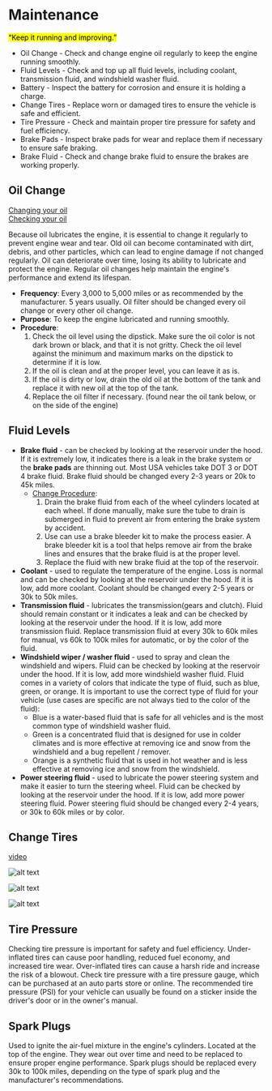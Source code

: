 # Maintenance

<mark>“Keep it running and improving.”</mark>

- Oil Change - Check and change engine oil regularly to keep the engine running smoothly.
- Fluid Levels - Check and top up all fluid levels, including coolant, transmission fluid, and windshield washer fluid.
- Battery - Inspect the battery for corrosion and ensure it is holding a charge.
- Change Tires - Replace worn or damaged tires to ensure the vehicle is safe and efficient.
- Tire Pressure - Check and maintain proper tire pressure for safety and fuel efficiency.
- Brake Pads - Inspect brake pads for wear and replace them if necessary to ensure safe braking. 
- Brake Fluid - Check and change brake fluid to ensure the brakes are working properly.

## Oil Change

[Changing your oil](https://www.youtube.com/watch?v=XIM6XVd2xHU)  
[Checking your oil](https://aamcoblogadmin.pwmedia.net/data/Blog/AAMCO_Illustration_How_to_Change_Your_Oil_400px.jpg)

Because oil lubricates the engine, it is essential to change it regularly to prevent engine wear and tear. Old oil can become contaminated with dirt, debris, and other particles, which can lead to engine damage if not changed regularly. Oil can deteriorate over time, losing its ability to lubricate and protect the engine. Regular oil changes help maintain the engine's performance and extend its lifespan.

- **Frequency**: Every 3,000 to 5,000 miles or as recommended by the manufacturer. 5 years usually. Oil filter should be changed every oil change or every other oil change.
- **Purpose**: To keep the engine lubricated and running smoothly.
- **Procedure**:
  1. Check the oil level using the dipstick. Make sure the oil color is not dark brown or black, and that it is not gritty. Check the oil level against the minimum and maximum marks on the dipstick to determine if it is low.
  2. If the oil is clean and at the proper level, you can leave it as is.
  3. If the oil is dirty or low, drain the old oil at the bottom of the tank and replace it with new oil at the top of the tank.
  4. Replace the oil filter if necessary. (found near the oil tank below, or on the side of the engine)

## Fluid Levels

- __Brake fluid__ - can be checked by looking at the reservoir under the hood. If it is extremely low, it indicates there is a leak in the brake system or the __brake pads__ are thinning out. Most USA vehicles take DOT 3 or DOT 4 brake fluid. Brake fluid should be changed every 2-3 years or 20k to 45k miles.
  - [Change Procedure](https://www.youtube.com/shorts/e8oIKJots0c): 
      1. Drain the brake fluid from each of the wheel cylinders located at each wheel. If done manually, make sure the tube to drain is submerged in fluid to prevent air from entering the brake system by accident.
      1. Use can use a brake bleeder kit to make the process easier. A brake bleeder kit is a tool that helps remove air from the brake lines and ensures that the brake fluid is at the proper level.
      1. Replace the fluid with new brake fluid at the top of the reservoir.
- __Coolant__ - used to regulate the temperature of the engine. Loss is normal and can be checked by looking at the reservoir under the hood. If it is low, add more coolant.  Coolant should be changed every 2-5 years or 30k to 50k miles.
- __Transmission fluid__ - lubricates the transmission(gears and clutch). Fluid should remain constant or it indicates a leak and can be checked by looking at the reservoir under the hood. If it is low, add more transmission fluid. Replace transmission fluid at every 30k to 60k miles for manual, vs 60k to 100k miles for automatic, or by the color of the fluid. 
- __Windshield wiper / washer fluid__ - used to spray and clean the windshield and wipers. Fluid can be checked by looking at the reservoir under the hood. If it is low, add more windshield washer fluid. Fluid comes in a variety of colors that indicate the type of fluid, such as blue, green, or orange. It is important to use the correct type of fluid for your vehicle (use cases are specific are not always tied to the color of the fluid):
  - Blue is a water-based fluid that is safe for all vehicles and is the most common type of windshield washer fluid.
  - Green is a concentrated fluid that is designed for use in colder climates and is more effective at removing ice and snow from the windshield and a bug repellent / remover.
  - Orange is a synthetic fluid that is used in hot weather and is less effective at removing ice and snow from the windshield.
- __Power steering fluid__ - used to lubricate the power steering system and make it easier to turn the steering wheel. Fluid can be checked by looking at the reservoir under the hood. If it is low, add more power steering fluid. Power steering fluid should be changed every 2-4 years, or 30k to 60k miles or by color. 

## Change Tires

[video](https://www.youtube.com/shorts/bInihYJPtEU)

![alt text](media/tire-change3.png)

![alt text](media/tire-change.png)

![alt text](media/tire-change2.png)

## Tire Pressure

Checking tire pressure is important for safety and fuel efficiency. Under-inflated tires can cause poor handling, reduced fuel economy, and increased tire wear. Over-inflated tires can cause a harsh ride and increase the risk of a blowout. Check tire pressure with a tire pressure gauge, which can be purchased at an auto parts store or online. The recommended tire pressure (PSI) for your vehicle can usually be found on a sticker inside the driver's door or in the owner's manual.

## Spark Plugs

Used to ignite the air-fuel mixture in the engine's cylinders. Located at the top of the engine. They wear out over time and need to be replaced to ensure proper engine performance. Spark plugs should be replaced every 30k to 100k miles, depending on the type of spark plug and the manufacturer's recommendations. 